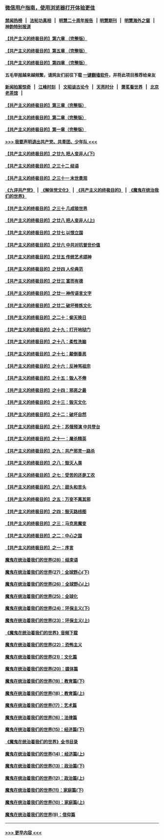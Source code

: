 ### [微信用户指南，使用浏览器打开体验更佳](https://github.com/gfw-breaker/banned-news1/blob/master/indexes/wechat-guide.md?t=0)
#### [禁闻热榜](热点新闻.md?t=0)  &nbsp;&nbsp;|&nbsp;&nbsp; [法轮功真相](https://github.com/gfw-breaker/truth/blob/master/README.md?t=0) &nbsp;&nbsp;|&nbsp;&nbsp; [明慧二十周年报告](https://github.com/gfw-breaker/mh-reports/blob/master/README.md?t=0) &nbsp;&nbsp;|&nbsp;&nbsp;[明慧期刊](https://github.com/gfw-breaker/mh-qikan) &nbsp;&nbsp;|&nbsp;&nbsp; [明慧海外之窗](https://github.com/gfw-breaker/mh-news/blob/master/README.md?t=0) &nbsp;&nbsp;|&nbsp;&nbsp; [神韵特别报道](https://github.com/gfw-breaker/mh-news/blob/master/shenyun.md?t=0)
#### [【共产主义的终极目的】第六章 （完整版）](../pages/nsc422/n11428913.md?t=02102055) 
#### [【共产主义的终极目的】第五章 （完整版）](../pages/nsc422/n11428912.md?t=02102055) 
#### [【共产主义的终极目的】第四章 （完整版）](../pages/nsc422/n11428907.md?t=02102055) 
#### 五毛举报越来越频繁，请网友们前往下载 [一键翻墙软件](https://github.com/gfw-breaker/ssr-accounts)，并将此项目推荐给亲友
#### [新闻拍案惊奇](https://github.com/gfw-breaker/banned-news1/blob/master/pages/link4.md) &nbsp;&nbsp;|&nbsp;&nbsp; [江峰时刻](https://github.com/gfw-breaker/banned-news1/blob/master/pages/link4.md) &nbsp;&nbsp;|&nbsp;&nbsp; [文昭谈古论今](https://github.com/gfw-breaker/banned-news1/blob/master/pages/link4.md) &nbsp;&nbsp;|&nbsp;&nbsp; [天亮时分](https://github.com/gfw-breaker/banned-news1/blob/master/pages/link4.md) &nbsp;&nbsp;|&nbsp;&nbsp; [萧茗看世界](https://github.com/gfw-breaker/banned-news1/blob/master/pages/link4.md) &nbsp;&nbsp;|&nbsp;&nbsp; [北京老茶馆](https://github.com/gfw-breaker/banned-news1/blob/master/pages/link4.md) &nbsp;&nbsp;|&nbsp;&nbsp; 
#### [【共产主义的终极目的】第三章（完整版）](../pages/nsc422/n11428848.md?t=02102055) 
#### [【共产主义的终极目的】第二章（完整版）](../pages/nsc422/n11428831.md?t=02102055) 
#### [【共产主义的终极目的】第一章（完整版）](../pages/nsc422/n11417651.md?t=02102055) 
#### [>>> 我要声明退出共产党、共青团、少年队 <<<](https://github.com/begood0513/goodnews/blob/master/quit/letter.md) 
#### [【共产主义的终极目的】之廿九 把人变非人(下)](../pages/nsc422/n11344140.md?t=02102055) 
#### [【共产主义的终极目的】之三十二 结语](../pages/nsc422/n11360535.md?t=02102055) 
#### [【共产主义的终极目的】之三十一 末世景观](../pages/nsc422/n11351129.md?t=02102055) 
#### [《九评共产党》](https://github.com/begood0513/9ping.md/blob/master/README.md) &nbsp;|&nbsp; [《解体党文化》](../../../../jtdwh.md/blob/master/README.md)  &nbsp;|&nbsp; [《共产主义的终极目的》](../../../../gczydzjmd.md/blob/master/README.md) &nbsp;|&nbsp; [《魔鬼在统治我们的世界》](../../../../mgztzwmdsj.md/blob/master/README.md) 
#### [【共产主义的终极目的】之三十 几成狼世界](../pages/nsc422/n11348280.md?t=02102055) 
#### [【共产主义的终极目的】之廿八 把人变非人(上)](../pages/nsc422/n11340492.md?t=02102055) 
#### [【共产主义的终极目的】之廿七 以恨立国](../pages/nsc422/n11336944.md?t=02102055) 
#### [【共产主义的终极目的】之廿六 中共对抗普世价值](../pages/nsc422/n11324785.md?t=02102055) 
#### [【共产主义的终极目的】之廿五 传统艺术颂神](../pages/nsc422/n11296396.md?t=02102055) 
#### [【共产主义的终极目的】之廿四 人伦典范](../pages/nsc422/n11296397.md?t=02102055) 
#### [【共产主义的终极目的】之廿三 富而有德](../pages/nsc422/n11283598.md?t=02102055) 
#### [【共产主义的终极目的】之廿一 神传语言文字](../pages/nsc422/n11263265.md?t=02102055) 
#### [【共产主义的终极目的】之廿二 破坏修炼文化](../pages/nsc422/n11245728.md?t=02102055) 
#### [【共产主义的终极目的】之二十：偷天换日](../pages/nsc422/n11238846.md?t=02102055) 
#### [【共产主义的终极目的】之十九：打开地狱门](../pages/nsc422/n11206376.md?t=02102055) 
#### [【共产主义的终极目的】之十八：柔性洗脑](../pages/nsc422/n11199994.md?t=02102055) 
#### [【共产主义的终极目的】之十七：颠倒善恶](../pages/nsc422/n11179782.md?t=02102055) 
#### [【共产主义的终极目的】之十六：反神骂祖宗](../pages/nsc422/n11166798.md?t=02102055) 
#### [【共产主义的终极目的】之十五：毁人不倦](../pages/nsc422/n11166792.md?t=02102055) 
#### [【共产主义的终极目的】之十四：邪恶之最](../pages/nsc422/n11150249.md?t=02102055) 
#### [【共产主义的终极目的】之十三：毁灭文化](../pages/nsc422/n11135227.md?t=02102055) 
#### [【共产主义的终极目的】之十二：破坏自然](../pages/nsc422/n11135214.md?t=02102055) 
#### [【共产主义的终极目的】之十：苏俄预演 中共登台](../pages/nsc422/n11118424.md?t=02102055) 
#### [【共产主义的终极目的】之十一：屠杀精英](../pages/nsc422/n11118442.md?t=02102055) 
#### [【共产主义的终极目的】之九：共产邪灵一路杀](../pages/nsc422/n11114139.md?t=02102055) 
#### [【共产主义的终极目的】之八：毁灭人类](../pages/nsc422/n11108503.md?t=02102055) 
#### [【共产主义的终极目的】之七：受苦的还是工农](../pages/nsc422/n11101809.md?t=02102055) 
#### [【共产主义的终极目的】之六：甜头和苦头](../pages/nsc422/n11096971.md?t=02102055) 
#### [【共产主义的终极目的】之五：万变不离其邪](../pages/nsc422/n11091285.md?t=02102055) 
#### [【共产主义的终极目的】之四：毁灭路线图](../pages/nsc422/n11086284.md?t=02102055) 
#### [【共产主义的终极目的】之三：马克思魔变](../pages/nsc422/n11061941.md?t=02102055) 
#### [【共产主义的终极目的】之二：中心之国](../pages/nsc422/n11047728.md?t=02102055) 
#### [【共产主义的终极目的】之一：序言](../pages/nsc422/n11086077.md?t=02102055) 
#### [魔鬼在统治着我们的世界(28)：结束语](../pages/nsc422/n10936246.md?t=02102055) 
#### [魔鬼在统治着我们的世界(27)：全球野心(下)](../pages/nsc422/n10928319.md?t=02102055) 
#### [魔鬼在统治着我们的世界(26)：全球野心(上)](../pages/nsc422/n10900318.md?t=02102055) 
#### [魔鬼在统治着我们的世界(25)：全球化](../pages/nsc422/n10788205.md?t=02102055) 
#### [魔鬼在统治着我们的世界(24)：环保主义(下)](../pages/nsc422/n10695307.md?t=02102055) 
#### [魔鬼在统治着我们的世界(23)：环保主义(上)](../pages/nsc422/n10688613.md?t=02102055) 
#### [《魔鬼在统治着我们的世界》音频下载](../pages/nsc422/n10635553.md?t=02102055) 
#### [魔鬼在统治着我们的世界(22)：恐怖主义](../pages/nsc422/n10614727.md?t=02102055) 
#### [魔鬼在统治着我们的世界(21)：文化篇](../pages/nsc422/n10597706.md?t=02102055) 
#### [魔鬼在统治着我们的世界(20)：媒体篇](../pages/nsc422/n10586579.md?t=02102055) 
#### [魔鬼在统治着我们的世界(19)：教育篇(下)](../pages/nsc422/n10564808.md?t=02102055) 
#### [魔鬼在统治着我们的世界(18)：教育篇(上)](../pages/nsc422/n10526970.md?t=02102055) 
#### [魔鬼在统治着我们的世界(17)：艺术篇](../pages/nsc422/n10499093.md?t=02102055) 
#### [魔鬼在统治着我们的世界(16)：法律篇](../pages/nsc422/n10485969.md?t=02102055) 
#### [魔鬼在统治着我们的世界(15)：经济篇(下)](../pages/nsc422/n10469975.md?t=02102055) 
#### [《魔鬼在统治着我们的世界》全书目录](../pages/nsc422/n10464261.md?t=02102055) 
#### [魔鬼在统治着我们的世界(14)：经济篇(上)](../pages/nsc422/n10457370.md?t=02102055) 
#### [魔鬼在统治着我们的世界(13)：政治篇(下)](../pages/nsc422/n10448270.md?t=02102055) 
#### [魔鬼在统治着我们的世界(12)：政治篇(上)](../pages/nsc422/n10444576.md?t=02102055) 
#### [魔鬼在统治着我们的世界(11)：家庭篇(下)](../pages/nsc422/n10440961.md?t=02102055) 
#### [魔鬼在统治着我们的世界(10)：家庭篇(上)](../pages/nsc422/n10435448.md?t=02102055) 
#### [魔鬼在统治着我们的世界(9)：信仰篇](../pages/nsc422/n10432159.md?t=02102055) 

----
#### [ >>> 更早内容 <<< ](../indexes/nsc422-earlier.md)
